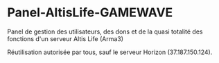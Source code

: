 Panel-AltisLife-GAMEWAVE
========================

Panel de gestion des utilisateurs, des dons et de la quasi totalité des fonctions d'un serveur Altis Life (Arma3)

Réutilisation autorisée par tous, sauf le serveur Horizon (37.187.150.124).
